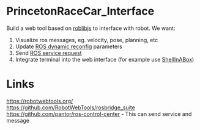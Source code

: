 # PrincetonRaceCar_Interface
Build a web tool based on [roblibjs](http://wiki.ros.org/roslibjs) to interface with robot. 
We want:
  1. Visualize ros messages, eg. velocity, pose, planning, etc
  2. Update [ROS dynamic reconfig](http://wiki.ros.org/dynamic_reconfigure) parameters
  3. Send [ROS service request](http://wiki.ros.org/Services)
  4. Integrate terminal into the web interface (for example use [ShellInABox](https://github.com/shellinabox/shellinabox))


# Links
https://robotwebtools.org/ 
https://github.com/RobotWebTools/rosbridge_suite
https://github.com/pantor/ros-control-center - This can send service and message
